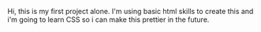 Hi, this is my first project alone. I'm using basic html skills to create this and i'm going to learn CSS so i can make this prettier in the future.